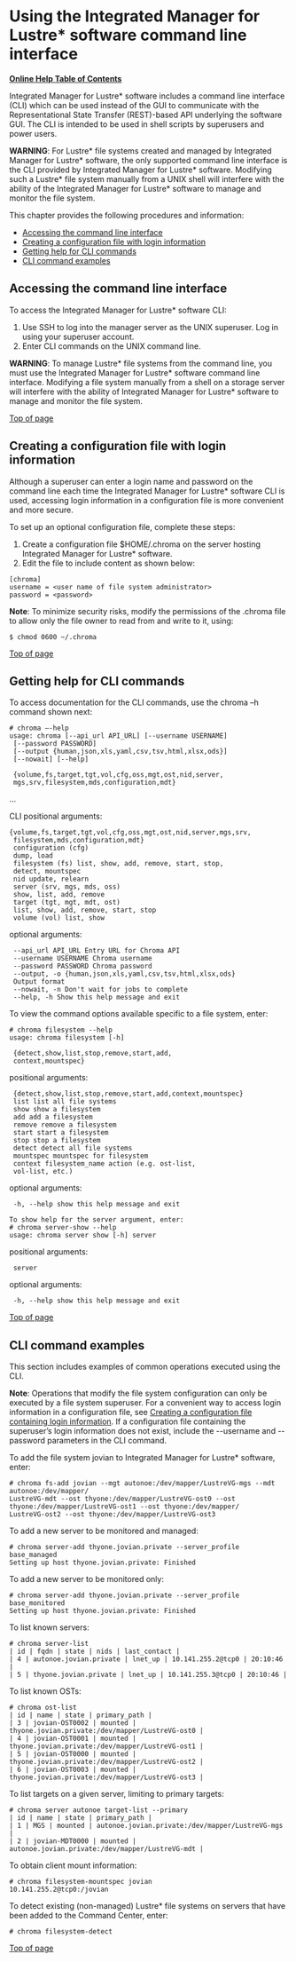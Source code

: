 <a id="11.0"></a>
# Using the Integrated Manager for Lustre* software command line interface

[**Online Help Table of Contents**](IML_Help_TOC.md)

Integrated Manager for Lustre* software includes a command line interface (CLI) which can be used instead of the GUI to communicate with the Representational State Transfer (REST)-based API underlying the software GUI. The CLI is intended to be used in shell scripts by superusers and power users.

**WARNING**: For Lustre* file systems created and managed by Integrated Manager for Lustre* software, the only supported command line interface is the CLI provided by Integrated Manager for Lustre* software. Modifying such a Lustre* file system manually from a UNIX shell will interfere with the ability of the Integrated Manager for Lustre* software to manage and monitor the file system.

This chapter provides the following procedures and information:

- [Accessing the command line interface](#11.1)
- [Creating a configuration file with login information](#11.2)
- [Getting help for CLI commands](#11.3)
- [CLI command examples](#11.4)


## <a id="11.1"></a>Accessing the command line interface

To access the Integrated Manager for Lustre* software CLI:

1. Use SSH to log into the manager server as the UNIX superuser. Log in using your superuser account. 
1. Enter CLI commands on the UNIX command line.

**WARNING**: To manage Lustre* file systems from the command line, you must use the Integrated Manager for Lustre* software command line interface. Modifying a file system manually from a shell on a storage server will interfere with the ability of Integrated Manager for Lustre* software to manage and monitor the file system.

[Top of page](#11.0)


## <a id="11.2"></a>Creating a configuration file with login information

Although a superuser can enter a login name and password on the command line each time the Integrated Manager for Lustre* software CLI is used, accessing login information in a configuration file is more convenient and more secure. 

To set up an optional configuration file, complete these steps:

1. Create a configuration file $HOME/.chroma on the server hosting Integrated Manager for Lustre* software.
1. Edit the file to include content as shown below:
```
[chroma]
username = <user name of file system administrator>
password = <password>
```

**Note**: To minimize security risks, modify the permissions of the .chroma file to allow only the file owner to read from and write to it, using:
```
$ chmod 0600 ~/.chroma
```
[Top of page](#11.0)

## <a id="11.3"></a>Getting help for CLI commands

To access documentation for the CLI commands, use the chroma –h command shown next:

```
# chroma –-help
usage: chroma [--api_url API_URL] [--username USERNAME] 
 [--password PASSWORD]
 [--output {human,json,xls,yaml,csv,tsv,html,xlsx,ods}]
 [--nowait] [--help]
 
 {volume,fs,target,tgt,vol,cfg,oss,mgt,ost,nid,server,
 mgs,srv,filesystem,mds,configuration,mdt}
```

 ...

CLI
positional arguments:
 
```
{volume,fs,target,tgt,vol,cfg,oss,mgt,ost,nid,server,mgs,srv,
 filesystem,mds,configuration,mdt}
 configuration (cfg)
 dump, load
 filesystem (fs) list, show, add, remove, start, stop, 
 detect, mountspec
 nid update, relearn
 server (srv, mgs, mds, oss)
 show, list, add, remove
 target (tgt, mgt, mdt, ost)
 list, show, add, remove, start, stop
 volume (vol) list, show

```

optional arguments:

```
 --api_url API_URL Entry URL for Chroma API
 --username USERNAME Chroma username
 --password PASSWORD Chroma password
 --output, -o {human,json,xls,yaml,csv,tsv,html,xlsx,ods}
 Output format
 --nowait, -n Don't wait for jobs to complete
 --help, -h Show this help message and exit
```


To view the command options available specific to a file system, enter:

```
# chroma filesystem --help
usage: chroma filesystem [-h]
 
 {detect,show,list,stop,remove,start,add,
 context,mountspec}
```

positional arguments:

```
 {detect,show,list,stop,remove,start,add,context,mountspec}
 list list all file systems
 show show a filesystem
 add add a filesystem
 remove remove a filesystem
 start start a filesystem
 stop stop a filesystem
 detect detect all file systems
 mountspec mountspec for filesystem
 context filesystem_name action (e.g. ost-list, 
 vol-list, etc.)
```


optional arguments:

```
 -h, --help show this help message and exit

To show help for the server argument, enter:
# chroma server-show --help
usage: chroma server show [-h] server
```


positional arguments:

```
 server
```


optional arguments:

```
 -h, --help show this help message and exit
```
[Top of page](#11.0)

## <a id="11.4"></a>CLI command examples

This section includes examples of common operations executed using the CLI.

**Note**: Operations that modify the file system configuration can only be executed by a file system superuser. For a convenient way to access login information in a configuration file, see [Creating a configuration file containing login information](#11.2). If a configuration file containing the superuser’s login information does not exist, include the --username and --password parameters in the CLI command.

To add the file system jovian to Integrated Manager for Lustre* software, enter:

```
# chroma fs-add jovian --mgt autonoe:/dev/mapper/LustreVG-mgs --mdt autonoe:/dev/mapper/
LustreVG-mdt --ost thyone:/dev/mapper/LustreVG-ost0 --ost thyone:/dev/mapper/LustreVG-ost1 --ost thyone:/dev/mapper/
LustreVG-ost2 --ost thyone:/dev/mapper/LustreVG-ost3
```


To add a new server to be monitored and managed:

```
# chroma server-add thyone.jovian.private --server_profile base_managed
Setting up host thyone.jovian.private: Finished
```


To add a new server to be monitored only:

```
# chroma server-add thyone.jovian.private --server_profile base_monitored
Setting up host thyone.jovian.private: Finished
```


To list known servers:

```
# chroma server-list
| id | fqdn | state | nids | last_contact |
| 4 | autonoe.jovian.private | lnet_up | 10.141.255.2@tcp0 | 20:10:46 |
| 5 | thyone.jovian.private | lnet_up | 10.141.255.3@tcp0 | 20:10:46 |
```


To list known OSTs:

```
# chroma ost-list
| id | name | state | primary_path |
| 3 | jovian-OST0002 | mounted | thyone.jovian.private:/dev/mapper/LustreVG-ost0 |
| 4 | jovian-OST0001 | mounted | thyone.jovian.private:/dev/mapper/LustreVG-ost1 |
| 5 | jovian-OST0000 | mounted | thyone.jovian.private:/dev/mapper/LustreVG-ost2 |
| 6 | jovian-OST0003 | mounted | thyone.jovian.private:/dev/mapper/LustreVG-ost3 |
```

To list targets on a given server, limiting to primary targets:

```
# chroma server autonoe target-list --primary
| id | name | state | primary_path |
| 1 | MGS | mounted | autonoe.jovian.private:/dev/mapper/LustreVG-mgs |
| 2 | jovian-MDT0000 | mounted | autonoe.jovian.private:/dev/mapper/LustreVG-mdt |
```
To obtain client mount information:

```
# chroma filesystem-mountspec jovian
10.141.255.2@tcp0:/jovian
```


To detect existing (non-managed) Lustre* file systems on servers that have been added to the Command Center, enter: 

```
# chroma filesystem-detect
```
[Top of page](#11.0)